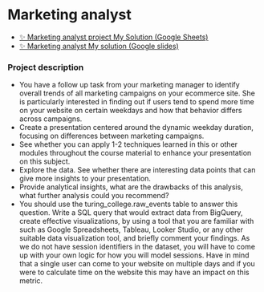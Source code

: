 # Marketing analyst
- [✨ Marketing analyst project My Solution (Google Sheets)](https://docs.google.com/spreadsheets/d/1hlkHWIPG0wRwOFQAUtvhxvd7eqp8MYkroWmfsSijmUE/edit?usp=sharing)
- [✨ Marketing analyst My solution (Google slides)](https://docs.google.com/presentation/d/1ql2Ljn1-HGQScW3KYjnDO101brvp1pEyo2QR3q9oNUA/edit?usp=sharing)

### Project description
- You have a follow up task from your marketing manager to identify overall trends of all marketing campaigns on your ecommerce site. She is particularly interested in finding out if users tend to spend more time on your website on certain weekdays and how that behavior differs across campaigns.
- Create a presentation centered around the dynamic weekday duration, focusing on differences between marketing campaigns.
- See whether you can apply 1-2 techniques learned in this or other modules throughout the course material to enhance your presentation on this subject.
- Explore the data. See whether there are interesting data points that can give more insights to your presentation.
- Provide analytical insights, what are the drawbacks of this analysis, what further analysis could you recommend?
- You should use the turing_college.raw_events table to answer this question. Write a SQL query that would extract data from BigQuery, create effective visualizations, by using a tool that you are familiar with such as Google Spreadsheets, Tableau, Looker Studio, or any other suitable data visualization tool, and briefly comment your findings. As we do not have session identifiers in the dataset, you will have to come up with your own logic for how you will model sessions. Have in mind that a single user can come to your website on multiple days and if you were to calculate time on the website this may have an impact on this metric.
